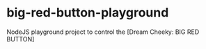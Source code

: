 # big-red-button-playground
NodeJS playground project to control the [Dream Cheeky: BIG RED BUTTON]
